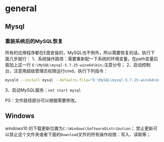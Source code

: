 # general
<!-- @author DHJT 2020-06-22 -->

## Mysql

### 重装系统后的MySQL恢复
所有的应用程序都在E盘安装的，MySQL也不例外，所以需要恢复的话，执行下面几步就行：
1、系统操作路径：需要重新配一下系统的环境变量，在path变量后面加上这一行 `E:\MySQL\mysql-5.7.25-winx64\bin;`注意分号；
2、启动控制台，注意用超级管理员权限运行cmd，执行下列指令：
```sh
mysqld --install mysql --defaults-file="E:\MySQL\mysql-5.7.25-winx64\my.ini" 
```
3、启动MySQL服务：`net start mysql`

PS：文件路径部分可以根据需要修改。

## Windows
windows10 的下载更新位置为`C:\Windows\SoftwareDistribution`；
禁止更新可以禁止这个文件夹或者下面的`Download`文件的所有操作权限：写入、读取等；

